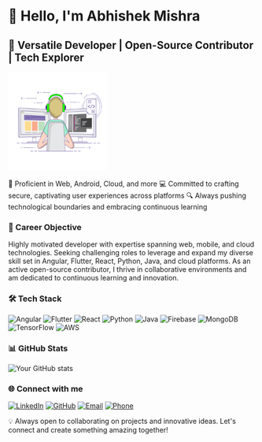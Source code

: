# 👋 Hello, I'm Abhishek Mishra

## 🚀 Versatile Developer | Open-Source Contributor | Tech Explorer

<img src="https://raw.githubusercontent.com/mishrababhishek/mishrababhishek/master/animation.gif" alt="Prasar Logo" width="200" height="200">

🌱 Proficient in Web, Android, Cloud, and more
💻 Committed to crafting secure, captivating user experiences across platforms
🔍 Always pushing technological boundaries and embracing continuous learning

### 🎯 Career Objective
Highly motivated developer with expertise spanning web, mobile, and cloud technologies. Seeking challenging roles to leverage and expand my diverse skill set in Angular, Flutter, React, Python, Java, and cloud platforms. As an active open-source contributor, I thrive in collaborative environments and am dedicated to continuous learning and innovation.

### 🛠️ Tech Stack
![Angular](https://img.shields.io/badge/-Angular-DD0031?style=flat-square&logo=Angular&logoColor=white)
![Flutter](https://img.shields.io/badge/-Flutter-02569B?style=flat-square&logo=Flutter&logoColor=white)
![React](https://img.shields.io/badge/-React-61DAFB?style=flat-square&logo=React&logoColor=black)
![Python](https://img.shields.io/badge/-Python-3776AB?style=flat-square&logo=Python&logoColor=white)
![Java](https://img.shields.io/badge/-Java-007396?style=flat-square&logo=Java&logoColor=white)
![Firebase](https://img.shields.io/badge/-Firebase-FFCA28?style=flat-square&logo=Firebase&logoColor=black)
![MongoDB](https://img.shields.io/badge/-MongoDB-47A248?style=flat-square&logo=MongoDB&logoColor=white)
![TensorFlow](https://img.shields.io/badge/-TensorFlow-FF6F00?style=flat-square&logo=TensorFlow&logoColor=white)
![AWS](https://img.shields.io/badge/-AWS-232F3E?style=flat-square&logo=Amazon-AWS&logoColor=white)

### 📊 GitHub Stats
![Your GitHub stats](https://github-readme-stats.vercel.app/api?username=mishrababhishek&show_icons=true&theme=radical)

### 🌐 Connect with me
[![LinkedIn](https://img.shields.io/badge/-LinkedIn-0077B5?style=flat-square&logo=LinkedIn&logoColor=white)](https://www.linkedin.com/in/mishrababhishek/)
[![GitHub](https://img.shields.io/badge/-GitHub-181717?style=flat-square&logo=GitHub&logoColor=white)](https://github.com/mishrababhishek)
[![Email](https://img.shields.io/badge/-Email-D14836?style=flat-square&logo=Gmail&logoColor=white)](mailto:mishraabhishek.2899@gmail.com)
[![Phone](https://img.shields.io/badge/-Phone-green?style=flat-square&logo=WhatsApp&logoColor=white)](https://wa.me/+918788334574)

💡 Always open to collaborating on projects and innovative ideas. Let's connect and create something amazing together!
